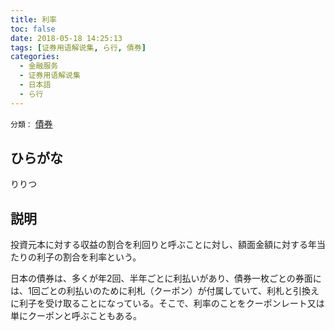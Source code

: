 ```yaml
---
title: 利率
toc: false
date: 2018-05-18 14:25:13
tags: [证券用语解说集, ら行, 債券]
categories:
  - 金融服务
  - 证券用语解说集
  - 日本語
  - ら行
---
```


`分類：` [債券](/tags/債券/)

## ひらがな

りりつ

## 説明

投資元本に対する収益の割合を利回りと呼ぶことに対し、額面金額に対する年当たりの利子の割合を利率という。

日本の債券は、多くが年2回、半年ごとに利払いがあり、債券一枚ごとの券面には、1回ごとの利払いのために利札（クーポン）が付属していて、利札と引換えに利子を受け取ることになっている。そこで、利率のことをクーポンレート又は単にクーポンと呼ぶこともある。
